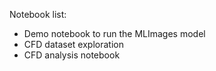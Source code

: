 Notebook list:

- Demo notebook to run the MLImages model
- CFD dataset exploration
- CFD analysis notebook
